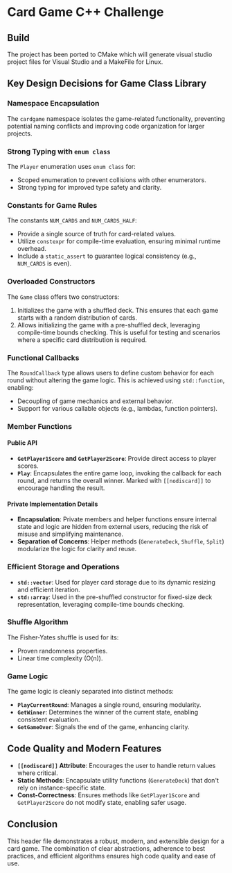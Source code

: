 # Card Game C++ Challenge

## Build

The project has been ported to CMake which will generate visual studio project files for Visual Studio and a MakeFile for Linux.

## Key Design Decisions for Game Class Library

### Namespace Encapsulation
The `cardgame` namespace isolates the game-related functionality, preventing potential naming conflicts and improving code organization for larger projects.

### Strong Typing with `enum class`
The `Player` enumeration uses `enum class` for:
- Scoped enumeration to prevent collisions with other enumerators.
- Strong typing for improved type safety and clarity.

### Constants for Game Rules
The constants `NUM_CARDS` and `NUM_CARDS_HALF`:
- Provide a single source of truth for card-related values.
- Utilize `constexpr` for compile-time evaluation, ensuring minimal runtime overhead.
- Include a `static_assert` to guarantee logical consistency (e.g., `NUM_CARDS` is even).

### Overloaded Constructors
The `Game` class offers two constructors:
1. Initializes the game with a shuffled deck. This ensures that each game starts with a random distribution of cards.
2. Allows initializing the game with a pre-shuffled deck, leveraging compile-time bounds checking. This is useful for testing and scenarios where a specific card distribution is required.

### Functional Callbacks
The `RoundCallback` type allows users to define custom behavior for each round without altering the game logic. This is achieved using `std::function`, enabling:
- Decoupling of game mechanics and external behavior.
- Support for various callable objects (e.g., lambdas, function pointers).

### Member Functions
#### Public API
- **`GetPlayer1Score` and `GetPlayer2Score`**: Provide direct access to player scores.
- **`Play`**: Encapsulates the entire game loop, invoking the callback for each round, and returns the overall winner. Marked with `[[nodiscard]]` to encourage handling the result.

#### Private Implementation Details
- **Encapsulation**: Private members and helper functions ensure internal state and logic are hidden from external users, reducing the risk of misuse and simplifying maintenance.
- **Separation of Concerns**: Helper methods (`GenerateDeck`, `Shuffle`, `Split`) modularize the logic for clarity and reuse.

### Efficient Storage and Operations
- **`std::vector`**: Used for player card storage due to its dynamic resizing and efficient iteration.
- **`std::array`**: Used in the pre-shuffled constructor for fixed-size deck representation, leveraging compile-time bounds checking.

### Shuffle Algorithm
The Fisher-Yates shuffle is used for its:
- Proven randomness properties.
- Linear time complexity (O(n)).

### Game Logic
The game logic is cleanly separated into distinct methods:
- **`PlayCurrentRound`**: Manages a single round, ensuring modularity.
- **`GetWinner`**: Determines the winner of the current state, enabling consistent evaluation.
- **`GetGameOver`**: Signals the end of the game, enhancing clarity.

## Code Quality and Modern Features
- **`[[nodiscard]]` Attribute**: Encourages the user to handle return values where critical.
- **Static Methods**: Encapsulate utility functions (`GenerateDeck`) that don't rely on instance-specific state.
- **Const-Correctness**: Ensures methods like `GetPlayer1Score` and `GetPlayer2Score` do not modify state, enabling safer usage.

## Conclusion
This header file demonstrates a robust, modern, and extensible design for a card game. The combination of clear abstractions, adherence to best practices, and efficient algorithms ensures high code quality and ease of use.
